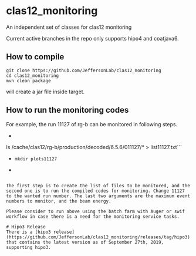 # clas12_monitoring
An independent set of classes for clas12 monitoring

Current active branches in the repo only supports hipo4 and coatjava6.

## How to compile

```
git clone https://github.com/JeffersonLab/clas12_monitoring
cd clas12_monitoring
mvn clean package
```
will create a jar file inside target.

## How to run the monitoring codes

For example, the run 11127 of rg-b can be monitored in following steps.

- ```
ls /cache/clas12/rg-b/production/decoded/6.5.6/011127/* > list11127.txt```
- ```mkdir plots11127```
- ```java -DCLAS12DIR="$COATJAVA" -cp "$COATJAVA/lib/clas/*:$COATJAVA/lib/utils/*:target/*" org.jlab.clas12.monitoring.HTCC 11127 list11127.txt 100000000 10.4
```

The first step is to create the list of files to be monitored, and the second one is to run the compiled codes for monitoring. Change 11127 to the wanted run number. The last two arguments are the maximum event numbers to monitor, and the beam energy.

Please consider to run above using the batch farm with Auger or swif workflow in case there is a need for the monitoring service tasks.

# Hipo3 Release
There is a [hipo3 release](https://github.com/JeffersonLab/clas12_monitoring/releases/tag/hipo3)
that contains the latest version as of September 27th, 2019, supporting hipo3.
